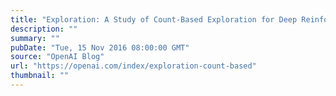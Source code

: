 ```yaml
---
title: "Exploration: A Study of Count-Based Exploration for Deep Reinforcement Learning"
description: ""
summary: ""
pubDate: "Tue, 15 Nov 2016 08:00:00 GMT"
source: "OpenAI Blog"
url: "https://openai.com/index/exploration-count-based"
thumbnail: ""
---
```


